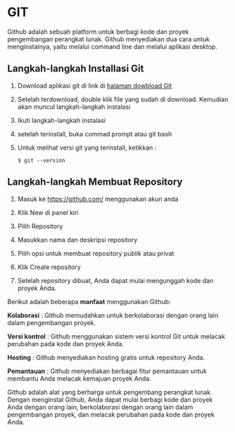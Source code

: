 # GIT

Github adalah sebuah platform untuk berbagi kode dan proyek pengembangan perangkat lunak. Github menyediakan dua cara untuk menginstalnya, yaitu melalui command line dan melalui aplikasi desktop.

## Langkah-langkah Installasi Git
1. Download aplikasi git di link di [halaman dowbload Git](https://git-scm.com/downloads)

2. Setelah terdownload, double klik file yang sudah di download. Kemudian akan muncul langkah-langkah instalasi

3. Ikuti langkah-langkah instalasi

4. setelah terinstall, buka commad prompt atau git bash

5. Untuk melihat versi git yang terinstall, ketikkan :

    ```
    $ git --version
    ```

## Langkah-langkah Membuat Repository

1. Masuk ke https://github.com/ menggunakan akun anda

2. Klik New di panel kiri

3. Pilih Repository

4. Masukkan nama dan deskripsi repository

5. Pilih opsi untuk membuat repository publik atau privat

6. Klik Create repository

7. Setelah repository dibuat, Anda dapat mulai mengunggah kode dan proyek Anda.

Berikut adalah beberapa **manfaat** menggunakan Github:

**Kolaborasi** : Github memudahkan untuk berkolaborasi dengan orang lain dalam pengembangan proyek.

**Versi kontrol** : Github menggunakan sistem versi kontrol Git untuk melacak perubahan pada kode dan proyek Anda.

**Hosting** : Github menyediakan hosting gratis untuk repository Anda.

**Pemantauan** : Github menyediakan berbagai fitur pemantauan untuk membantu Anda melacak kemajuan proyek Anda.

Github adalah alat yang berharga untuk pengembang perangkat lunak. Dengan menginstal Github, Anda dapat mulai berbagi kode dan proyek Anda dengan orang lain, berkolaborasi dengan orang lain dalam pengembangan proyek, dan melacak perubahan pada kode dan proyek Anda.
